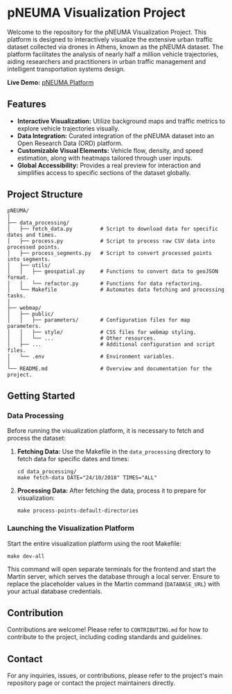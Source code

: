 # pNEUMA Visualization Project

Welcome to the repository for the pNEUMA Visualization Project. This platform is designed to interactively visualize the extensive urban traffic dataset collected via drones in Athens, known as the pNEUMA dataset. The platform facilitates the analysis of nearly half a million vehicle trajectories, aiding researchers and practitioners in urban traffic management and intelligent transportation systems design.

**Live Demo:** [pNEUMA Platform](https://pneuma.epfl.ch/)

## Features

- **Interactive Visualization:** Utilize background maps and traffic metrics to explore vehicle trajectories visually.
- **Data Integration:** Curated integration of the pNEUMA dataset into an Open Research Data (ORD) platform.
- **Customizable Visual Elements:** Vehicle flow, density, and speed estimation, along with heatmaps tailored through user inputs.
- **Global Accessibility:** Provides a real preview for interaction and simplifies access to specific sections of the dataset globally.

## Project Structure

```plaintext
pNEUMA/
│
├── data_processing/
│   ├── fetch_data.py         # Script to download data for specific dates and times.
│   ├── process.py            # Script to process raw CSV data into processed points.
│   ├── process_segments.py   # Script to convert processed points into segments.
│   ├── utils/
│   │   ├── geospatial.py     # Functions to convert data to geoJSON format.
│   │   └── refactor.py       # Functions for data refactoring.
│   └── Makefile              # Automates data fetching and processing tasks.
│
├── webmap/
│   ├── public/
│   │   ├── parameters/       # Configuration files for map parameters.
│   │   ├── style/            # CSS files for webmap styling.
│   │   └── ...               # Other resources.
│   ├── ...                   # Additional configuration and script files.
│   └── .env                  # Environment variables.
│
└── README.md                 # Overview and documentation for the project.
```

## Getting Started

### Data Processing

Before running the visualization platform, it is necessary to fetch and process the dataset:

1. **Fetching Data:** Use the Makefile in the `data_processing` directory to fetch data for specific dates and times:

   ```
   cd data_processing/
   make fetch-data DATE="24/10/2018" TIMES="ALL"
   ```

2. **Processing Data:** After fetching the data, process it to prepare for visualization:
   ```
   make process-points-default-directories
   ```

### Launching the Visualization Platform

Start the entire visualization platform using the root Makefile:

```
make dev-all
```

This command will open separate terminals for the frontend and start the Martin server, which serves the database through a local server. Ensure to replace the placeholder values in the Martin command (`DATABASE_URL`) with your actual database credentials.

## Contribution

Contributions are welcome! Please refer to `CONTRIBUTING.md` for how to contribute to the project, including coding standards and guidelines.

## Contact

For any inquiries, issues, or contributions, please refer to the project's main repository page or contact the project maintainers directly.
